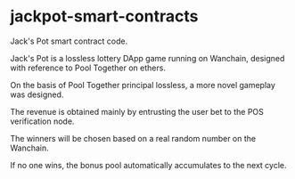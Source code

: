 # jackpot-smart-contracts
Jack's Pot smart contract code.

Jack's Pot is a lossless lottery DApp game running on Wanchain, designed with reference to Pool Together on ethers. 

On the basis of Pool Together principal lossless, a more novel gameplay was designed.

The revenue is obtained mainly by entrusting the user bet to the POS verification node. 

The winners will be chosen based on a real random number on the Wanchain. 

If no one wins, the bonus pool automatically accumulates to the next cycle.
